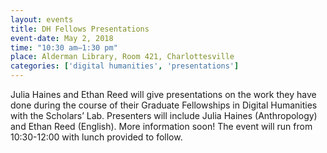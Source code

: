 ```yaml
---
layout: events
title: DH Fellows Presentations
event-date: May 2, 2018
time: "10:30 am–1:30 pm"
place: Alderman Library, Room 421, Charlottesville
categories: ['digital humanities', 'presentations']
---
```


Julia Haines and Ethan Reed will give presentations on the work they have done during the course of their Graduate Fellowships in Digital Humanities with the Scholars’ Lab. Presenters will include Julia Haines (Anthropology) and Ethan Reed (English). More information soon! The event will run from 10:30-12:00 with lunch provided to follow.